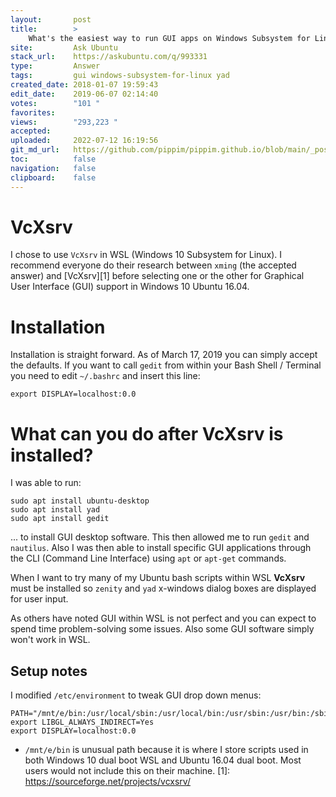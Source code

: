 ```yaml
---
layout:       post
title:        >
    What's the easiest way to run GUI apps on Windows Subsystem for Linux?
site:         Ask Ubuntu
stack_url:    https://askubuntu.com/q/993331
type:         Answer
tags:         gui windows-subsystem-for-linux yad
created_date: 2018-01-07 19:59:43
edit_date:    2019-06-07 02:14:40
votes:        "101 "
favorites:    
views:        "293,223 "
accepted:     
uploaded:     2022-07-12 16:19:56
git_md_url:   https://github.com/pippim/pippim.github.io/blob/main/_posts/2018/2018-01-07-What_s-the-easiest-way-to-run-GUI-apps-on-Windows-Subsystem-for-Linux_.md
toc:          false
navigation:   false
clipboard:    false
---
```


# VcXsrv

I chose to use `VcXsrv` in WSL (Windows 10 Subsystem for Linux). I recommend everyone do their research between `xming` (the accepted answer) and [VcXsrv][1] before selecting one or the other for Graphical User Interface (GUI) support in Windows 10 Ubuntu 16.04.

# Installation

Installation is straight forward. As of March 17, 2019 you can simply accept the defaults. If you want to call `gedit` from within your Bash Shell / Terminal you need to edit `~/.bashrc` and insert this line:

``` 
export DISPLAY=localhost:0.0
```

# What can you do after VcXsrv is installed?

I was able to run:

``` 
sudo apt install ubuntu-desktop
sudo apt install yad
sudo apt install gedit
```

... to install GUI desktop software. This then allowed me to run `gedit` and `nautilus`. Also I was then able to install specific GUI applications through the CLI (Command Line Interface) using `apt` or `apt-get` commands.

When I want to try many of my Ubuntu bash scripts within WSL **VcXsrv** must be installed so `zenity` and `yad` x-windows dialog boxes are displayed for user input.

As others have noted GUI within WSL is not perfect and you can expect to spend time problem-solving some issues. Also some GUI software simply won't work in WSL.

## Setup notes

I modified `/etc/environment` to tweak GUI drop down menus:

``` 
PATH="/mnt/e/bin:/usr/local/sbin:/usr/local/bin:/usr/sbin:/usr/bin:/sbin:/bin:/usr/games:/usr/local/games"
export LIBGL_ALWAYS_INDIRECT=Yes
export DISPLAY=localhost:0.0
```

- `/mnt/e/bin` is unusual path because it is where I store scripts used in both Windows 10 dual boot WSL and Ubuntu 16.04 dual boot. Most users would not include this on their machine.
  [1]: https://sourceforge.net/projects/vcxsrv/
